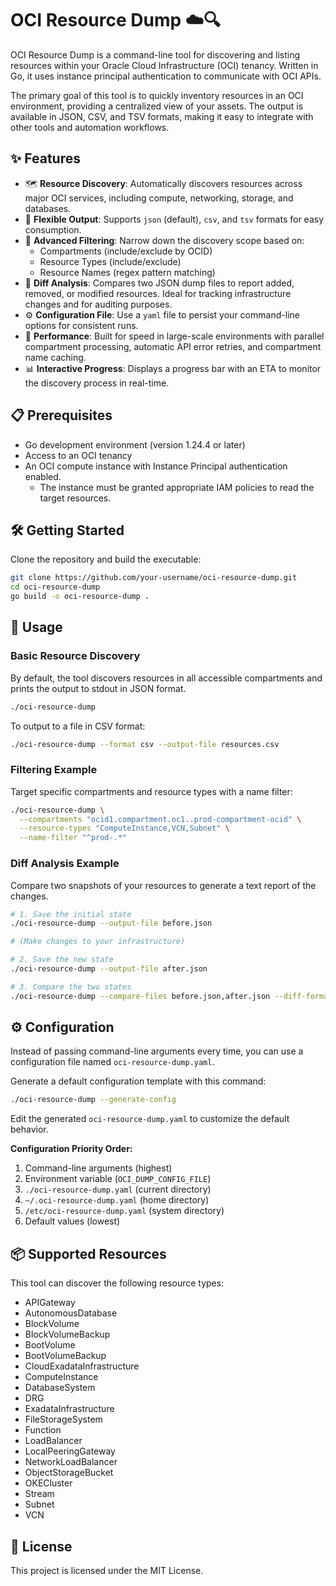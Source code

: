 # OCI Resource Dump ☁️🔍

OCI Resource Dump is a command-line tool for discovering and listing resources within your Oracle Cloud Infrastructure (OCI) tenancy. Written in Go, it uses instance principal authentication to communicate with OCI APIs.

The primary goal of this tool is to quickly inventory resources in an OCI environment, providing a centralized view of your assets. The output is available in JSON, CSV, and TSV formats, making it easy to integrate with other tools and automation workflows.

## ✨ Features

- 🗺️ **Resource Discovery**: Automatically discovers resources across major OCI services, including compute, networking, storage, and databases.
- 📄 **Flexible Output**: Supports `json` (default), `csv`, and `tsv` formats for easy consumption.
- 🔬 **Advanced Filtering**: Narrow down the discovery scope based on:
    - Compartments (include/exclude by OCID)
    - Resource Types (include/exclude)
    - Resource Names (regex pattern matching)
- 🔄 **Diff Analysis**: Compares two JSON dump files to report added, removed, or modified resources. Ideal for tracking infrastructure changes and for auditing purposes.
- ⚙️ **Configuration File**: Use a `yaml` file to persist your command-line options for consistent runs.
- 🚀 **Performance**: Built for speed in large-scale environments with parallel compartment processing, automatic API error retries, and compartment name caching.
- 📊 **Interactive Progress**: Displays a progress bar with an ETA to monitor the discovery process in real-time.

## 📋 Prerequisites

- Go development environment (version 1.24.4 or later)
- Access to an OCI tenancy
- An OCI compute instance with Instance Principal authentication enabled.
    - The instance must be granted appropriate IAM policies to read the target resources.

## 🛠️ Getting Started

Clone the repository and build the executable:

```bash
git clone https://github.com/your-username/oci-resource-dump.git
cd oci-resource-dump
go build -o oci-resource-dump .
```

## 🚀 Usage

### Basic Resource Discovery

By default, the tool discovers resources in all accessible compartments and prints the output to stdout in JSON format.

```bash
./oci-resource-dump
```

To output to a file in CSV format:

```bash
./oci-resource-dump --format csv --output-file resources.csv
```

### Filtering Example

Target specific compartments and resource types with a name filter:

```bash
./oci-resource-dump \
  --compartments "ocid1.compartment.oc1..prod-compartment-ocid" \
  --resource-types "ComputeInstance,VCN,Subnet" \
  --name-filter "^prod-.*"
```

### Diff Analysis Example

Compare two snapshots of your resources to generate a text report of the changes.

```bash
# 1. Save the initial state
./oci-resource-dump --output-file before.json

# (Make changes to your infrastructure)

# 2. Save the new state
./oci-resource-dump --output-file after.json

# 3. Compare the two states
./oci-resource-dump --compare-files before.json,after.json --diff-format text
```

## ⚙️ Configuration

Instead of passing command-line arguments every time, you can use a configuration file named `oci-resource-dump.yaml`.

Generate a default configuration template with this command:

```bash
./oci-resource-dump --generate-config
```

Edit the generated `oci-resource-dump.yaml` to customize the default behavior.

**Configuration Priority Order:**
1. Command-line arguments (highest)
2. Environment variable (`OCI_DUMP_CONFIG_FILE`)
3. `./oci-resource-dump.yaml` (current directory)
4. `~/.oci-resource-dump.yaml` (home directory)
5. `/etc/oci-resource-dump.yaml` (system directory)
6. Default values (lowest)

## 📦 Supported Resources

This tool can discover the following resource types:

- APIGateway
- AutonomousDatabase
- BlockVolume
- BlockVolumeBackup
- BootVolume
- BootVolumeBackup
- CloudExadataInfrastructure
- ComputeInstance
- DatabaseSystem
- DRG
- ExadataInfrastructure
- FileStorageSystem
- Function
- LoadBalancer
- LocalPeeringGateway
- NetworkLoadBalancer
- ObjectStorageBucket
- OKECluster
- Stream
- Subnet
- VCN

## 📜 License

This project is licensed under the MIT License.

